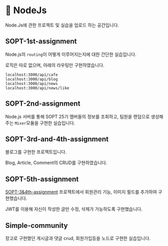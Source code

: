 # :green_book: ​NodeJs 

Node.Js에 관한 프로젝트 및 실습을 업로드 하는 공간입니다.



## SOPT-1st-assignment

Node.js의 `routing`이 어떻게 이루어지는지에 대한 간단한 실습입니다.

로직은 따로 없으며, 아래의 라우팅만 구현하였습니다.

```
localhost:3000/api/cafe
localhost:3000/api/blog
localhost:3000/api/news
localhost:3000/api/news/like
```

## SOPT-2nd-assignment

Node.js  서버를 통해 SOPT 25기 멤버들의 정보를 조회하고, 팀원을 랜덤으로 생성해주는 `Mixer`모듈을 구현한 실습입니다.



## SOPT-3rd-and-4th-assignment

블로그를 구현한 프로젝트입니다. 

Blog, Article, Comment의 CRUD를 구현하였습니다.



## SOPT-5th-assignment

[SOPT-3&4th-assignment]( https://github.com/jiss02/Practice/tree/master/01_NodeJs/SOPT-3rd-and-4th-assignment ) 프로젝트에서 회원관리 기능, 이미지 필드를 추가하여 구현했습니다.

JWT를 이용해 자신이 작성한 글만 수정, 삭제가 가능하도록 구현했습니다.



## Simple-community

장고로 구현했던 게시글과 댓글 crud, 회원가입등을 노드로 구현한 실습입니다. 

